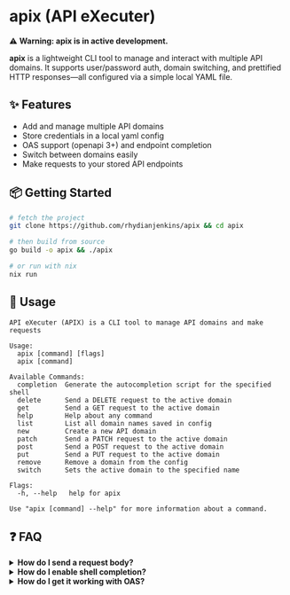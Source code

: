 # apix (API eXecuter)

⚠️ **Warning: apix is in active development.**

**apix** is a lightweight CLI tool to manage and interact with multiple API domains. It supports user/password auth, domain switching, and prettified HTTP responses—all configured via a simple local YAML file.

## ✨ Features

- Add and manage multiple API domains
- Store credentials in a local yaml config
- OAS support (openapi 3+) and endpoint completion
- Switch between domains easily
- Make requests to your stored API endpoints

## 📦 Getting Started

```sh
# fetch the project
git clone https://github.com/rhydianjenkins/apix && cd apix

# then build from source
go build -o apix && ./apix

# or run with nix
nix run
```

## 🚀 Usage

```
API eXecuter (APIX) is a CLI tool to manage API domains and make requests

Usage:
  apix [command] [flags]
  apix [command]

Available Commands:
  completion  Generate the autocompletion script for the specified shell
  delete      Send a DELETE request to the active domain
  get         Send a GET request to the active domain
  help        Help about any command
  list        List all domain names saved in config
  new         Create a new API domain
  patch       Send a PATCH request to the active domain
  post        Send a POST request to the active domain
  put         Send a PUT request to the active domain
  remove      Remove a domain from the config
  switch      Sets the active domain to the specified name

Flags:
  -h, --help   help for apix

Use "apix [command] --help" for more information about a command.
```

## ❓ FAQ

<details>
<summary><strong>How do I send a request body?</strong></summary>

`apix` aims to make use of pipelines as much as possible and takes the request body from `stdin`.

```sh
# Make a POST request to {base}/users with `my_req_body.json` as a body
cat my_req_body.json | apix post /users
```
</details>

<details>
<summary><strong>How do I enable shell completion?</strong></summary>

If you haven't already, add your completion directory to `fpath`:

```sh
# in .zshrc, or wherever
fpath=($HOME/.local/zsh-completions $fpath)
compinit
```

Then generate the completion script:

```sh
# if you're using zsh...
apix completion zsh > ~/.local/zsh-completions/_apix
```
</details>

<details>
<summary><strong>How do I get it working with OAS?</strong></summary>

`apix` supports `json` and `yaml` OAS, as well as remote (http) hosted and local hosted specs.

You can specify which spec belongs to which domain in config:

```sh
apix new myapi https://api.example.com --oas "https://api.example.domain/myOAS.json"
# ... or
apix new myapi https://api.example.com --oas "/local/path/to/myOAS.yaml"
```

Then, assuming you've set up completions, you should be able to `<tab>` complete your endpoints.

</details>
